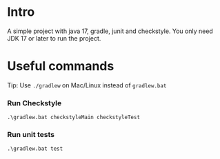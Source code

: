 # Intro
A simple project with java 17, gradle, junit and checkstyle. You only need JDK 17 or later to run the project.

# Useful commands
Tip: Use `./gradlew` on Mac/Linux instead of `gradlew.bat`

### Run Checkstyle
```shell
.\gradlew.bat checkstyleMain checkstyleTest
```

### Run unit tests
```shell
.\gradlew.bat test
```
